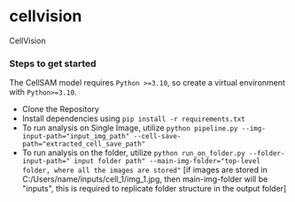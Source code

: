 # cellvision
CellVision

### Steps to get started
The CellSAM model requires `Python >=3.10`, so create a virtual environment with `Python>=3.10`.

- Clone the Repository
- Install dependencies using `pip install -r requirements.txt`
- To run analysis on Single Image, utilize `python pipeline.py --img-input-path="input_img_path" --cell-save-path="extracted_cell_save_path"`
- To run analysis on the folder, utilize `python run_on_folder.py --folder-input-path=" input folder path" --main-img-folder="top-level folder, where all the images are stored"` [if images are stored in C:/Users/name/inputs/cell_1/img_1.jpg, then main-img-folder will be "inputs", this is required to replicate folder structure in the output folder]
